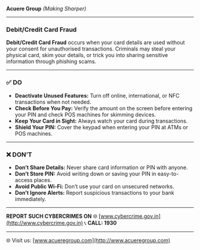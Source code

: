 **Acuere Group**
_(Making Sharper)_

---

### **Debit/Credit Card Fraud**

**Debit/Credit Card Fraud** occurs when your card details are used without your consent for unauthorised transactions. Criminals may steal your physical card, skim your details, or trick you into sharing sensitive information through phishing scams.

---

### ✅ DO

- **Deactivate Unused Features:** Turn off online, international, or NFC transactions when not needed.
- **Check Before You Pay:** Verify the amount on the screen before entering your PIN and check POS machines for skimming devices.
- **Keep Your Card in Sight:** Always watch your card during transactions.
- **Shield Your PIN:** Cover the keypad when entering your PIN at ATMs or POS machines.

---

### ❌ DON’T

- **Don’t Share Details:** Never share card information or PIN with anyone.
- **Don’t Store PIN:** Avoid writing down or saving your PIN in easy-to-access places.
- **Avoid Public Wi-Fi:** Don’t use your card on unsecured networks.
- **Don’t Ignore Alerts:** Report suspicious transactions to your bank immediately.

---

**REPORT SUCH CYBERCRIMES ON**
🌐 [www.cybercrime.gov.in](http://www.cybercrime.gov.in)
📞 **CALL: 1930**

---

🌐 Visit us: [www.acueregroup.com](http://www.acueregroup.com)
